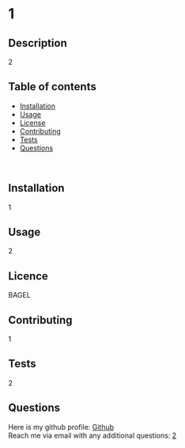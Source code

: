 
  # 1

  ## Description
  2

  ## Table of contents
  * [Installation](#Installation)</br>
  * [Usage](#Usage)</br>
  * [License](#License)</br>
  * [Contributing](#Contributing)</br>
  * [Tests](#Tests)</br>
  * [Questions](#Questions)</br>
  </br>

  ## Installation
  1

  ## Usage
  2

  ## Licence
  BAGEL

  ## Contributing
  1

  ## Tests
  2

  ## Questions
  Here is my github profile: [Github](https://github.com/1)</br>
  Reach me via email with any additional questions: [2](2)

